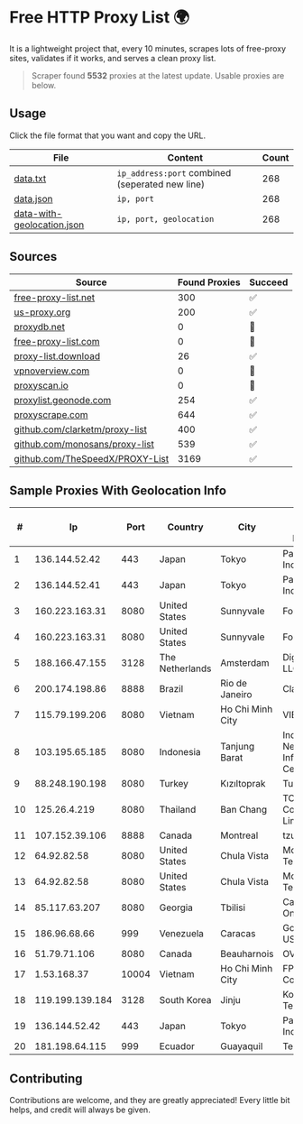 
# Free HTTP Proxy List 🌍

It is a lightweight project that, every 10 minutes, scrapes lots of free-proxy sites, validates if it works, and serves a clean proxy list.


> Scraper found **5532** proxies at the latest update. Usable proxies are below.

## Usage

Click the file format that you want and copy the URL.


|File|Content|Count|
|----|-------|-----|
|[data.txt](https://raw.githubusercontent.com/themiralay/Proxy-List-World/master/data.txt)|`ip_address:port` combined (seperated new line)|268|
|[data.json](https://raw.githubusercontent.com/themiralay/Proxy-List-World/master/data.json)|`ip, port`|268|
|[data-with-geolocation.json](https://raw.githubusercontent.com/themiralay/Proxy-List-World/master/data-with-geolocation.json)|`ip, port, geolocation`|268|

## Sources

|Source|Found Proxies|Succeed|
|------|-------------|-------|
|[free-proxy-list.net](https://free-proxy-list.net)|300|✅|
|[us-proxy.org](https://www.us-proxy.org)|200|✅|
|[proxydb.net](http://proxydb.net)|0|🚫|
|[free-proxy-list.com](https://free-proxy-list.com/?page=&port=&type%5B%5D=http&type%5B%5D=https&up_time=0&search=Search)|0|🚫|
|[proxy-list.download](https://www.proxy-list.download/HTTP)|26|✅|
|[vpnoverview.com](https://vpnoverview.com/privacy/anonymous-browsing/free-proxy-servers)|0|🚫|
|[proxyscan.io](https://www.proxyscan.io)|0|🚫|
|[proxylist.geonode.com](https://proxylist.geonode.com/api/proxy-list?limit=300&page=1&sort_by=lastChecked&sort_type=desc&protocols=http,https)|254|✅|
|[proxyscrape.com](https://api.proxyscrape.com/v2/?request=displayproxies&protocol=http&timeout=10000&country=all&ssl=all&anonymity=all)|644|✅|
|[github.com/clarketm/proxy-list](https://raw.githubusercontent.com/clarketm/proxy-list/master/proxy-list-raw.txt)|400|✅|
|[github.com/monosans/proxy-list](https://raw.githubusercontent.com/monosans/proxy-list/main/proxies/http.txt)|539|✅|
|[github.com/TheSpeedX/PROXY-List](https://raw.githubusercontent.com/TheSpeedX/PROXY-List/master/http.txt)|3169|✅|


## Sample Proxies With Geolocation Info

|#|Ip|Port|Country|City|Internet Service Provider|
|-|--|----|-------|----|-------------------------|
|1|136.144.52.42|443|Japan|Tokyo|Packet Host, Inc.|
|2|136.144.52.41|443|Japan|Tokyo|Packet Host, Inc.|
|3|160.223.163.31|8080|United States|Sunnyvale|Fortinet Inc.|
|4|160.223.163.31|8080|United States|Sunnyvale|Fortinet Inc.|
|5|188.166.47.155|3128|The Netherlands|Amsterdam|DigitalOcean, LLC|
|6|200.174.198.86|8888|Brazil|Rio de Janeiro|Claro S.A|
|7|115.79.199.206|8080|Vietnam|Ho Chi Minh City|VIETELftth|
|8|103.195.65.185|8080|Indonesia|Tanjung Barat|Indonesia Network Information Center|
|9|88.248.190.198|8080|Turkey|Kızıltoprak|TurkTelecom|
|10|125.26.4.219|8080|Thailand|Ban Chang|TOT Public Company Limited|
|11|107.152.39.106|8888|Canada|Montreal|tzulo, inc.|
|12|64.92.82.58|8080|United States|Chula Vista|Momentum Telecom, Inc.|
|13|64.92.82.58|8080|United States|Chula Vista|Momentum Telecom, Inc.|
|14|85.117.63.207|8080|Georgia|Tbilisi|Caucasus Online Ltd.|
|15|186.96.68.66|999|Venezuela|Caracas|Gold Data USA Inc|
|16|51.79.71.106|8080|Canada|Beauharnois|OVH SAS|
|17|1.53.168.37|10004|Vietnam|Ho Chi Minh City|FPT Telecom Company|
|18|119.199.139.184|3128|South Korea|Jinju|Korea Telecom|
|19|136.144.52.42|443|Japan|Tokyo|Packet Host, Inc.|
|20|181.198.64.115|999|Ecuador|Guayaquil|Telconet S.A|



## Contributing

Contributions are welcome, and they are greatly appreciated! Every
little bit helps, and credit will always be given.

